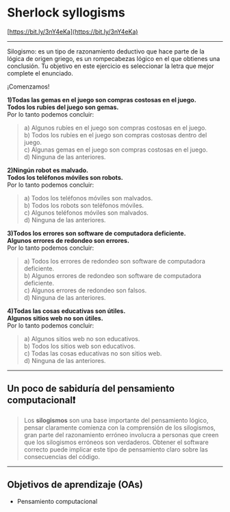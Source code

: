 # Sherlock syllogisms

[https://bit.ly/3nY4eKa](https://bit.ly/3nY4eKa)
* * *

Silogismo: es un tipo de razonamiento deductivo que hace parte de la lógica de
origen griego, es un rompecabezas lógico en el que obtienes una conclusión.
Tu objetivo en este ejercicio es seleccionar la letra que mejor complete el
enunciado.

¡Comenzamos!

__1)Todas las gemas en el juego son compras costosas en el juego.  
Todos los rubíes del juego son gemas.__  
Por lo tanto podemos concluir:
> a) Algunos rubíes en el juego son compras costosas en el juego.  
> b) Todos los rubíes en el juego son compras costosas dentro del juego.  
> c) Algunas gemas en el juego son compras costosas en el juego.  
> d) Ninguna de las anteriores.

__2)Ningún robot es malvado.  
Todos los teléfonos móviles son robots.__  
Por lo tanto podemos concluir:
> a) Todos los teléfonos móviles son malvados.  
> b) Todos los robots son teléfonos móviles.  
> c) Algunos teléfonos móviles son malvados.  
> d) Ninguna de las anteriores.

__3)Todos los errores son software de computadora deficiente.  
Algunos errores de redondeo son errores.__  
Por lo tanto podemos concluir:
> a) Todos los errores de redondeo son software de computadora deficiente.  
> b) Algunos errores de redondeo son software de computadora deficiente.  
> c) Algunos errores de redondeo son falsos.  
> d) Ninguna de las anteriores.

__4)Todas las cosas educativas son útiles.  
Algunos sitios web no son útiles.__  
Por lo tanto podemos concluir:
> a) Algunos sitios web no son educativos.  
> b) Todos los sitios web son educativos.  
> c) Todas las cosas educativas no son sitios web.  
> d) Ninguna de las anteriores.
* * *

## Un poco de sabiduría del pensamiento computacional❗

>Los __silogismos__ son una base importante del pensamiento lógico, pensar
claramente comienza con la comprensión de los silogismos, gran parte del
razonamiento erróneo involucra a personas que creen que los silogismos erróneos
son verdaderos.
Obtener el software correcto puede implicar este tipo de pensamiento claro sobre
las consecuencias del código.
* * *

## Objetivos de aprendizaje (OAs)

- Pensamiento computacional
